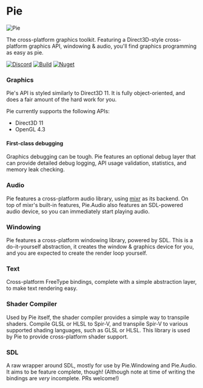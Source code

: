 ﻿# Pie
![Pie](https://i.rollbot.net/Pie-Light.png)

The cross-platform graphics toolkit. Featuring a Direct3D-style cross-platform graphics API, windowing & audio, you'll find graphics programming as easy as pie.

[![Discord](https://img.shields.io/discord/861045219000582174?label=Discord&logo=Discord&style=flat-square)](https://discord.gg/ygUpYkUstz)
[![Build](https://img.shields.io/github/actions/workflow/status/piegfx/Pie/dotnet.yml?style=flat-square)](https://github.com/piegfx/Pie/actions/workflows/dotnet.yml)
[![Nuget](https://img.shields.io/nuget/v/Pie?style=flat-square)](https://www.nuget.org/packages/Pie/)

### Graphics
Pie's API is styled similarly to Direct3D 11. It is fully object-oriented, and does a fair amount of the hard work for you.

Pie currently supports the following APIs:
* Direct3D 11
* OpenGL 4.3

#### First-class debugging
Graphics debugging can be tough. Pie features an optional debug layer that can provide detailed debug logging, API usage validation, statistics, and memory leak checking.  

### Audio
Pie features a cross-platform audio library, using [mixr](https://github.com/piegfx/mixr) as its backend. On top of mixr's built-in features, Pie.Audio also features an SDL-powered audio device, so you can immediately start playing audio.

### Windowing
Pie features a cross-platform windowing library, powered by SDL. This is a do-it-yourself abstraction, it creates the window & graphics device for you, and you are expected to create the render loop yourself.

### Text
Cross-platform FreeType bindings, complete with a simple abstraction layer, to make text rendering easy.

### Shader Compiler
Used by Pie itself, the shader compiler provides a simple way to transpile shaders. Compile GLSL or HLSL to Spir-V, and transpile Spir-V to various supported shading languages, such as GLSL or HLSL. This library is used by Pie to provide cross-platform shader support.

### SDL
A raw wrapper around SDL, mostly for use by Pie.Windowing and Pie.Audio. It aims to be feature complete, though! (Although note at time of writing the bindings are *very* incomplete. PRs welcome!)
